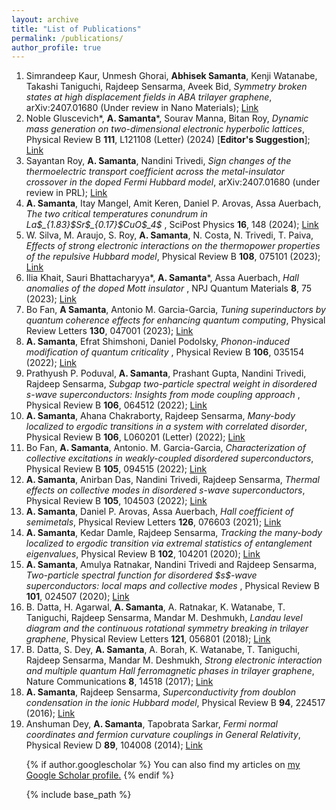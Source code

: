 ```yaml
---
layout: archive
title: "List of Publications"
permalink: /publications/
author_profile: true
---
```



<ol> <li> Simrandeep Kaur, Unmesh Ghorai, <b>Abhisek Samanta</b>, Kenji Watanabe, Takashi Taniguchi, Rajdeep Sensarma, Aveek Bid, <em>Symmetry broken states at high displacement fields in ABA trilayer graphene</em>, arXiv:2407.01680 (Under review in Nano Materials); <a href="https://arxiv.org/abs/2503.21314"> Link </a> </li>
  
<li> Noble Gluscevich*, <b>A. Samanta</b>*, Sourav Manna, Bitan Roy, <em>Dynamic mass generation on two-dimensional electronic hyperbolic lattices</em>, Physical Review B <b>111</b>, L121108 (Letter) (2024) [<b>Editor's Suggestion</b>]; <a href= "https://journals.aps.org/prb/abstract/10.1103/PhysRevB.111.L121108"> Link </a> </li>

<li> Sayantan Roy, <b>A. Samanta</b>, Nandini Trivedi, <em>Sign changes of the thermoelectric transport coefficient across the metal-insulator crossover in the doped Fermi Hubbard model</em>, arXiv:2407.01680 (under review in PRL); <a href="https://arxiv.org/abs/2407.01680"> Link </a> </li>
                                                
<li> <b>A. Samanta</b>, Itay Mangel, Amit Keren, Daniel P. Arovas, Assa Auerbach, <em>The two critical temperatures conundrum in La$_{1.83}$Sr$_{0.17}$CuO$_4$ </em>, SciPost Physics <b>16</b>, 148 (2024); <a href="https://scipost.org/SciPostPhys.16.6.148"> Link </a>  </li>

<li> W. Silva, M. Araujo, S. Roy, <b>A. Samanta</b>, N. Costa, N. Trivedi, T. Paiva, <em>Effects of strong electronic interactions on the thermopower properties of the repulsive Hubbard model</em>, Physical Review B <b>108</b>, 075101 (2023); <a href="https://journals.aps.org/prb/abstract/10.1103/PhysRevB.108.075101"> Link </a> </li>

<li> Ilia Khait, Sauri Bhattacharyya*, <b>A. Samanta</b>*, Assa Auerbach, <em> Hall anomalies of the doped Mott insulator </em>, NPJ Quantum Materials <b>8</b>, 75 (2023); <a href= "https://www.nature.com/articles/s41535-023-00611-5"> Link </a> </li>

<li> Bo Fan, <b>A Samanta</b>, Antonio M. Garcia-Garcia, <em>Tuning superinductors by quantum coherence effects for enhancing quantum computing</em>, Physical Review Letters <b>130</b>, 047001 (2023); <a href= "https://journals.aps.org/prl/abstract/10.1103/PhysRevLett.130.047001"> Link</a> </li>

<li> <b>A. Samanta</b>, Efrat Shimshoni, Daniel Podolsky, <em>Phonon-induced modification of quantum criticality </em>, Physical Review B <b>106</b>, 035154 (2022); <a href= "https://journals.aps.org/prb/abstract/10.1103/PhysRevB.106.035154"> Link </a> </li>

<li> Prathyush P. Poduval, <b>A. Samanta</b>, Prashant Gupta, Nandini Trivedi, Rajdeep Sensarma, <em>Subgap two-particle spectral weight in disordered s-wave superconductors: Insights from mode coupling approach </em>, Physical Review B <b>106</b>, 064512 (2022); <a href= "https://journals.aps.org/prb/abstract/10.1103/PhysRevB.106.064512"> Link </a> </li>

<li> <b>A. Samanta</b>, Ahana Chakraborty, Rajdeep Sensarma, <em>Many-body localized to ergodic transitions in a system with correlated disorder</em>, Physical Review B <b>106</b>, L060201 (Letter) (2022); <a href= "https://journals.aps.org/prb/abstract/10.1103/PhysRevB.106.L060201"> Link</a> </li>

<li> Bo Fan, <b>A. Samanta</b>, Antonio. M. Garcia-Garcia, <em>Characterization of collective excitations in weakly-coupled disordered superconductors</em>, Physical Review B <b>105</b>, 094515 (2022); <a href= "https://journals.aps.org/prb/abstract/10.1103/PhysRevB.105.094515"> Link </a> </li>

<li> <b>A. Samanta</b>, Anirban Das, Nandini Trivedi, Rajdeep Sensarma, <em>Thermal effects on collective modes in disordered s-wave superconductors</em>, Physical Review B <b>105</b>, 104503 (2022); <a href= "https://journals.aps.org/prb/abstract/10.1103/PhysRevB.105.104503"> Link </a> </li>

<li> <b>A. Samanta</b>, Daniel P. Arovas, Assa Auerbach, <em>Hall coefficient of semimetals</em>, Physical Review Letters <b>126</b>, 076603 (2021); <a href= "https://journals.aps.org/prl/abstract/10.1103/PhysRevLett.126.076603"> Link </a> </li>

<li> <b>A. Samanta</b>, Kedar Damle, Rajdeep Sensarma, <em>Tracking the many-body localized to ergodic transition via extremal statistics of entanglement eigenvalues</em>, Physical Review B <b>102</b>, 104201 (2020); <a href= "https://journals.aps.org/prb/abstract/10.1103/PhysRevB.102.104201"> Link </a> </li>

<li> <b>A. Samanta</b>, Amulya Ratnakar, Nandini Trivedi and Rajdeep Sensarma, <em>Two-particle spectral function for disordered $s$-wave superconductors: local maps and collective modes </em>, Physical Review B <b>101</b>, 024507 (2020); <a href= "https://journals.aps.org/prb/abstract/10.1103/PhysRevB.101.024507"> Link</a> </li>

<li> B. Datta, H. Agarwal, <b>A. Samanta</b>, A. Ratnakar, K. Watanabe, T. Taniguchi, Rajdeep Sensarma, Mandar M. Deshmukh, <em> Landau level diagram and the continuous rotational symmetry breaking in trilayer graphene</em>, Physical Review Letters <b>121</b>, 056801 (2018); <a href= "https://journals.aps.org/prl/abstract/10.1103/PhysRevLett.121.056801"> Link</a> </li>

<li> B. Datta, S. Dey, <b>A. Samanta</b>, A. Borah, K. Watanabe, T. Taniguchi, Rajdeep Sensarma, Mandar M. Deshmukh, <em>Strong electronic interaction and multiple quantum Hall ferromagnetic phases in trilayer graphene</em>, Nature Communications <b>8</b>, 14518 (2017); <a href= "https://www.nature.com/articles/ncomms14518"> Link </a> </li>

<li> <b>A. Samanta</b>, Rajdeep Sensarma, <em>Superconductivity from doublon condensation in the ionic Hubbard model</em>, Physical Review B <b>94</b>, 224517 (2016); <a href= "https://journals.aps.org/prb/abstract/10.1103/PhysRevB.94.224517"> Link </a> </li>

<li> Anshuman Dey, <b>A. Samanta</b>, Tapobrata Sarkar, <em>Fermi normal coordinates and fermion curvature couplings in General Relativity</em>, Physical Review D <b>89</b>, 104008 (2014); <a href= "https://journals.aps.org/prd/abstract/10.1103/PhysRevD.89.104008"> Link </a> </li>

{% if author.googlescholar %}
  You can also find my articles on <u><a href="{{author.googlescholar}}">my Google Scholar profile</a>.</u>
{% endif %}

{% include base_path %}
